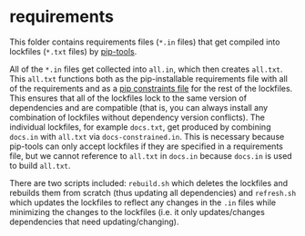 # requirements

This folder contains requirements files (`*.in` files) that get compiled into lockfiles (`*.txt` files) by [pip-tools].

All of the `*.in` files get collected into `all.in`, which then creates `all.txt`. This `all.txt` functions both as the pip-installable requirements file with all of the requirements and as a [pip constraints file](https://pip.pypa.io/en/stable/user_guide/#constraints-files) for the rest of the lockfiles. This ensures that all of the lockfiles lock to the same version of dependencies and are compatible (that is, you can always install any combination of lockfiles without dependency version conflicts).
The individual lockfiles, for example `docs.txt`, get produced by combining `docs.in` with `all.txt` via `docs-constrained.in`. This is necessary because pip-tools can only accept lockfiles if they are specified in a requirements file, but we cannot reference to `all.txt` in `docs.in` because `docs.in` is used to build `all.txt`.

There are two scripts included: `rebuild.sh` which deletes the lockfiles and rebuilds them from scratch (thus updating all dependencies) and `refresh.sh` which updates the lockfiles to reflect any changes in the `.in` files while minimizing the changes to the lockfiles (i.e. it only updates/changes dependencies that need updating/changing).

[pip-tools]: https://github.com/jazzband/pip-tools
